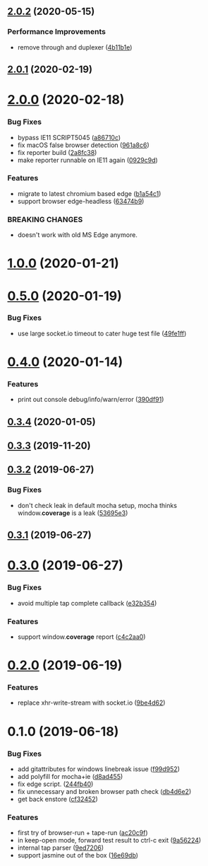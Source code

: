 ## [2.0.2](https://github.com/3cp/browser-do/compare/v2.0.1...v2.0.2) (2020-05-15)


### Performance Improvements

* remove through and duplexer ([4b11b1e](https://github.com/3cp/browser-do/commit/4b11b1e4a7cca2fcedabd3649048318b15695a59))



## [2.0.1](https://github.com/3cp/browser-do/compare/v2.0.0...v2.0.1) (2020-02-19)



# [2.0.0](https://github.com/3cp/browser-do/compare/v1.0.0...v2.0.0) (2020-02-18)


### Bug Fixes

* bypass IE11 SCRIPT5045 ([a86710c](https://github.com/3cp/browser-do/commit/a86710c7aa5b9e0178328c46b934ca4e350c188d))
* fix macOS false browser detection ([961a8c6](https://github.com/3cp/browser-do/commit/961a8c60e16fda9771574cc40f8f46ea34b1d2eb))
* fix reporter build ([2a8fc38](https://github.com/3cp/browser-do/commit/2a8fc38f8d5dc3b872c210729831810db096a1ce))
* make reporter runnable on IE11 again ([0929c9d](https://github.com/3cp/browser-do/commit/0929c9dda6c88416a69479c95d8908a49670f317))


### Features

* migrate to latest chromium based edge ([b1a54c1](https://github.com/3cp/browser-do/commit/b1a54c195249469c94fa48c7a73b2679781680d5))
* support browser edge-headless ([63474b9](https://github.com/3cp/browser-do/commit/63474b979bfa36ad55aafca979099e1200d9136f))


### BREAKING CHANGES

* doesn't work with old MS Edge anymore.



# [1.0.0](https://github.com/3cp/browser-do/compare/v0.5.0...v1.0.0) (2020-01-21)



# [0.5.0](https://github.com/3cp/browser-do/compare/v0.4.0...v0.5.0) (2020-01-19)


### Bug Fixes

* use large socket.io timeout to cater huge test file ([49fe1ff](https://github.com/3cp/browser-do/commit/49fe1ffef5b2ed12df5a5b082ed0fd180604753c))



# [0.4.0](https://github.com/3cp/browser-do/compare/v0.3.4...v0.4.0) (2020-01-14)


### Features

* print out console debug/info/warn/error ([390df91](https://github.com/3cp/browser-do/commit/390df919f261d1766ebbd82f8cafe015bb577d52))



## [0.3.4](https://github.com/3cp/browser-do/compare/v0.3.3...v0.3.4) (2020-01-05)



## [0.3.3](https://github.com/3cp/browser-do/compare/v0.3.2...v0.3.3) (2019-11-20)



## [0.3.2](https://github.com/3cp/browser-do/compare/v0.3.1...v0.3.2) (2019-06-27)


### Bug Fixes

* don't check leak in default mocha setup, mocha thinks window.__coverage__ is a leak ([53695e3](https://github.com/3cp/browser-do/commit/53695e3))



## [0.3.1](https://github.com/3cp/browser-do/compare/v0.3.0...v0.3.1) (2019-06-27)



# [0.3.0](https://github.com/3cp/browser-do/compare/v0.2.0...v0.3.0) (2019-06-27)


### Bug Fixes

* avoid multiple tap complete callback ([e32b354](https://github.com/3cp/browser-do/commit/e32b354))


### Features

* support window.__coverage__ report ([c4c2aa0](https://github.com/3cp/browser-do/commit/c4c2aa0))



# [0.2.0](https://github.com/3cp/browser-do/compare/v0.1.0...v0.2.0) (2019-06-19)


### Features

* replace xhr-write-stream with socket.io ([9be4d62](https://github.com/3cp/browser-do/commit/9be4d62))



# 0.1.0 (2019-06-18)


### Bug Fixes

* add gitattributes for windows linebreak issue ([f99d952](https://github.com/3cp/browser-do/commit/f99d952))
* add polyfill for mocha+ie ([d8ad455](https://github.com/3cp/browser-do/commit/d8ad455))
* fix edge script. ([244fb40](https://github.com/3cp/browser-do/commit/244fb40))
* fix unnecessary and broken browser path check ([db4d6e2](https://github.com/3cp/browser-do/commit/db4d6e2))
* get back enstore ([cf32452](https://github.com/3cp/browser-do/commit/cf32452))


### Features

* first try of browser-run + tape-run ([ac20c9f](https://github.com/3cp/browser-do/commit/ac20c9f))
* in keep-open mode, forward test result to ctrl-c exit ([9a56224](https://github.com/3cp/browser-do/commit/9a56224))
* internal tap parser ([9ed7206](https://github.com/3cp/browser-do/commit/9ed7206))
* support jasmine out of the box ([16e69db](https://github.com/3cp/browser-do/commit/16e69db))





